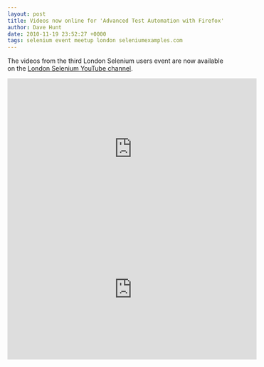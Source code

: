 ```yaml
---
layout: post
title: Videos now online for 'Advanced Test Automation with Firefox'
author: Dave Hunt
date: 2010-11-19 23:52:27 +0000
tags: selenium event meetup london seleniumexamples.com
---
```

The videos from the third London Selenium users event are now available on the
[London Selenium YouTube channel](http://www.youtube.com/user/londonselenium/).
<!--more-->

<iframe width="560" height="315" src="https://www.youtube.com/embed/AYJMct82YXg" frameborder="0" allowfullscreen></iframe>

<iframe width="560" height="315" src="https://www.youtube.com/embed/HYSJUSI3_VU" frameborder="0" allowfullscreen></iframe>
